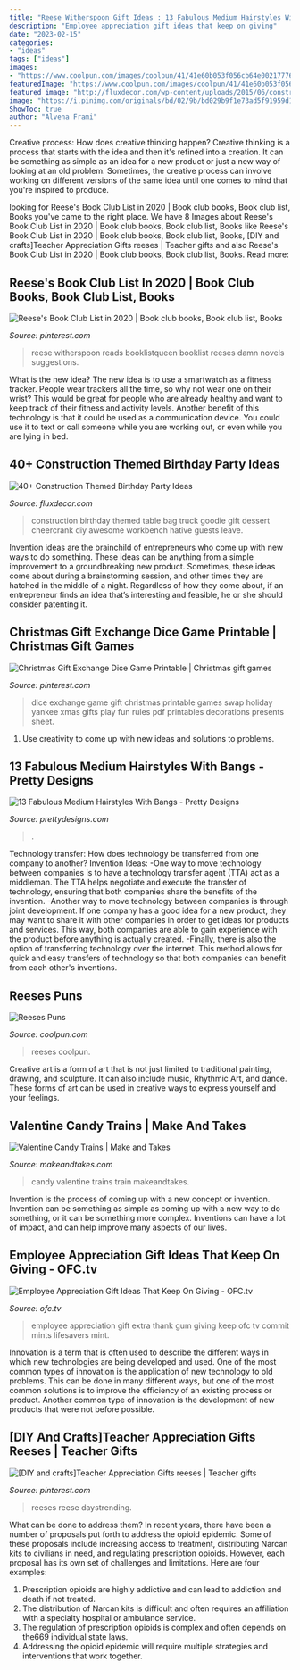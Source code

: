 ```yaml
---
title: "Reese Witherspoon Gift Ideas : 13 Fabulous Medium Hairstyles With Bangs"
description: "Employee appreciation gift ideas that keep on giving"
date: "2023-02-15"
categories:
- "ideas"
tags: ["ideas"]
images:
- "https://www.coolpun.com/images/coolpun/41/41e60b053f056cb64e00217776cbb92b.jpeg"
featuredImage: "https://www.coolpun.com/images/coolpun/41/41e60b053f056cb64e00217776cbb92b.jpeg"
featured_image: "http://fluxdecor.com/wp-content/uploads/2015/06/construction-birthday-party/34-construction-themed-birthday-party.jpg"
image: "https://i.pinimg.com/originals/bd/02/9b/bd029b9f1e73ad5f91959d19f244a1c8.jpg"
ShowToc: true
author: "Alvena Frami"
---
```



Creative process: How does creative thinking happen?
Creative thinking is a process that starts with the idea and then it's refined into a creation. It can be something as simple as an idea for a new product or just a new way of looking at an old problem. Sometimes, the creative process can involve working on different versions of the same idea until one comes to mind that you're inspired to produce.

	

		
looking for Reese&#039;s Book Club List in 2020 | Book club books, Book club list, Books you've came to the right place. We have 8 Images about Reese&#039;s Book Club List in 2020 | Book club books, Book club list, Books like Reese&#039;s Book Club List in 2020 | Book club books, Book club list, Books, [DIY and crafts]Teacher Appreciation Gifts reeses | Teacher gifts and also Reese&#039;s Book Club List in 2020 | Book club books, Book club list, Books. Read more:
		
    
## Reese&#039;s Book Club List In 2020 | Book Club Books, Book Club List, Books

<img loading=lazy src="https://i.pinimg.com/736x/ba/a7/c0/baa7c0cc823f60ff92946f58a38dd795.jpg" onerror="this.onerror=null;this.src='https://tse2.mm.bing.net/th?id=OIP.WkLZysGjGtKRizfRkw7snwHaNG&amp;pid=15.1';" alt="Reese&#039;s Book Club List in 2020 | Book club books, Book club list, Books">

_Source: pinterest.com_

>reese witherspoon reads booklistqueen booklist reeses damn novels suggestions. 

	

What is the new idea?
The new idea is to use a smartwatch as a fitness tracker. People wear trackers all the time, so why not wear one on their wrist? This would be great for people who are already healthy and want to keep track of their fitness and activity levels. Another benefit of this technology is that it could be used as a communication device. You could use it to text or call someone while you are working out, or even while you are lying in bed.

    
## 40+ Construction Themed Birthday Party Ideas

<img loading=lazy src="http://fluxdecor.com/wp-content/uploads/2015/06/construction-birthday-party/34-construction-themed-birthday-party.jpg" onerror="this.onerror=null;this.src='https://tse2.mm.bing.net/th?id=OIP.ReTwfQs_dhHGtMCuliy65gHaE8&amp;pid=15.1';" alt="40+ Construction Themed Birthday Party Ideas">

_Source: fluxdecor.com_

>construction birthday themed table bag truck goodie gift dessert cheercrank diy awesome workbench hative guests leave. 

	

Invention ideas are the brainchild of entrepreneurs who come up with new ways to do something. These ideas can be anything from a simple improvement to a groundbreaking new product. Sometimes, these ideas come about during a brainstorming session, and other times they are hatched in the middle of a night. Regardless of how they come about, if an entrepreneur finds an idea that’s interesting and feasible, he or she should consider patenting it.

    
## Christmas Gift Exchange Dice Game Printable | Christmas Gift Games

<img loading=lazy src="https://i.pinimg.com/736x/c7/b1/77/c7b177831a9135ca606c6252bd1a5e90.jpg" onerror="this.onerror=null;this.src='https://tse4.mm.bing.net/th?id=OIP.gZu6lMqdPoDOYN4fsZtc5QHaLG&amp;pid=15.1';" alt="Christmas Gift Exchange Dice Game Printable | Christmas gift games">

_Source: pinterest.com_

>dice exchange game gift christmas printable games swap holiday yankee xmas gifts play fun rules pdf printables decorations presents sheet. 

	

1. Use creativity to come up with new ideas and solutions to problems.

    
## 13 Fabulous Medium Hairstyles With Bangs - Pretty Designs

<img loading=lazy src="https://www.prettydesigns.com/wp-content/uploads/2014/10/Medium-Hairstyle-With-Bangs-Ponytail.jpg" onerror="this.onerror=null;this.src='https://tse1.mm.bing.net/th?id=OIP.ncrlPeow_qunLkcZTIMzewHaKv&amp;pid=15.1';" alt="13 Fabulous Medium Hairstyles With Bangs - Pretty Designs">

_Source: prettydesigns.com_

>. 

	

Technology transfer: How does technology be transferred from one company to another?
Invention Ideas: 
-One way to move technology between companies is to have a technology transfer agent (TTA) act as a middleman. The TTA helps negotiate and execute the transfer of technology, ensuring that both companies share the benefits of the invention. 
-Another way to move technology between companies is through joint development. If one company has a good idea for a new product, they may want to share it with other companies in order to get ideas for products and services. This way, both companies are able to gain experience with the product before anything is actually created. 
-Finally, there is also the option of transferring technology over the internet. This method allows for quick and easy transfers of technology so that both companies can benefit from each other's inventions.

    
## Reeses Puns

<img loading=lazy src="https://www.coolpun.com/images/coolpun/41/41e60b053f056cb64e00217776cbb92b.jpeg" onerror="this.onerror=null;this.src='https://tse2.mm.bing.net/th?id=OIP.HfITffjrK4V8KgeOA7DmhwHaFY&amp;pid=15.1';" alt="Reeses Puns">

_Source: coolpun.com_

>reeses coolpun. 

	

Creative art is a form of art that is not just limited to traditional painting, drawing, and sculpture. It can also include music, Rhythmic Art, and dance. These forms of art can be used in creative ways to express yourself and your feelings.

    
## Valentine Candy Trains | Make And Takes

<img loading=lazy src="http://cdn.makeandtakes.com/wp-content/uploads/valentine-candy-trains.jpg" onerror="this.onerror=null;this.src='https://tse4.mm.bing.net/th?id=OIP.rGRf-dlZBNMB_oPk4OVZjwHaH1&amp;pid=15.1';" alt="Valentine Candy Trains | Make and Takes">

_Source: makeandtakes.com_

>candy valentine trains train makeandtakes. 

	

Invention is the process of coming up with a new concept or invention. Invention can be something as simple as coming up with a new way to do something, or it can be something more complex. Inventions can have a lot of impact, and can help improve many aspects of our lives.

    
## Employee Appreciation Gift Ideas That Keep On Giving - OFC.tv

<img loading=lazy src="http://www.ofc.tv/wp-content/uploads/2017/11/IMG_5752-1024x709.jpg" onerror="this.onerror=null;this.src='https://tse3.mm.bing.net/th?id=OIP.4GgoYlF7YXz_kzxy0RbWbgHaFI&amp;pid=15.1';" alt="Employee Appreciation Gift Ideas That Keep On Giving - OFC.tv">

_Source: ofc.tv_

>employee appreciation gift extra thank gum giving keep ofc tv commit mints lifesavers mint. 

	

Innovation is a term that is often used to describe the different ways in which new technologies are being developed and used. One of the most common types of innovation is the application of new technology to old problems. This can be done in many different ways, but one of the most common solutions is to improve the efficiency of an existing process or product. Another common type of innovation is the development of new products that were not before possible.

    
## [DIY And Crafts]Teacher Appreciation Gifts Reeses | Teacher Gifts

<img loading=lazy src="https://i.pinimg.com/originals/bd/02/9b/bd029b9f1e73ad5f91959d19f244a1c8.jpg" onerror="this.onerror=null;this.src='https://tse1.mm.bing.net/th?id=OIP.l6_zcMJvojxfvqbbxT2IWAHaKl&amp;pid=15.1';" alt="[DIY and crafts]Teacher Appreciation Gifts reeses | Teacher gifts">

_Source: pinterest.com_

>reeses reese daystrending. 

	

What can be done to address them?
In recent years, there have been a number of proposals put forth to address the opioid epidemic. Some of these proposals include increasing access to treatment, distributing Narcan kits to civilians in need, and regulating prescription opioids. However, each proposal has its own set of challenges and limitations. Here are four examples:
1) Prescription opioids are highly addictive and can lead to addiction and death if not treated. 
2) The distribution of Narcan kits is difficult and often requires an affiliation with a specialty hospital or ambulance service. 
3) The regulation of prescription opioids is complex and often depends on the669 individual state laws. 
4) Addressing the opioid epidemic will require multiple strategies and interventions that work together.


